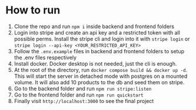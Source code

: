 # How to run

1. Clone the repo and run `npm i` inside backend and frontend folders
1. Login into stripe and create an api key and a restricted token with all
   possible perms. Install the stripe cli and login into it with `stripe login`
   or `stripe login --api-key <YOUR_RESTRICTED_API_KEY>`
1. Follow the `.env.example` files in backend and frontend folders to setup the
   .env files respectively
1. Install docker. Docker desktop is not needed, just the cli is enough.
1. At the root of the directory, run `docker compose build && docker up -d`.
   This will start the server in detached mode with postgres on a mounted
   volume. It will also add 10 products to the db and seed them on stripe.
1. Go to the backend folder and run `npm run stripe:listen`
1. Go to the frontend folder and run `npm run quickstart`
1. Finally visit `http://localhost:3000` to see the final project
